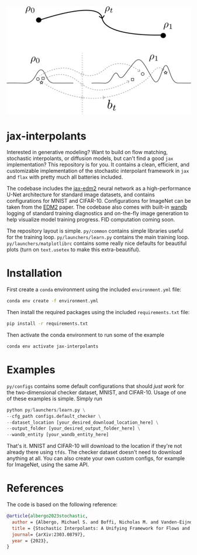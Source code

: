 ![transport_path](imgs/transport_path.png)

# jax-interpolants

Interested in generative modeling? Want to build on flow matching, stochastic interpolants, or diffusion models, but can't find a good ``jax`` implementation? This repository is for you. It contains a clean, efficient, and customizable implementation of the stochastic interpolant framework in ``jax`` and ``flax`` with pretty much all batteries included.

The codebase includes the [jax-edm2](https://github.com/nmboffi/jax-edm2) neural network as a high-performance U-Net architecture for standard image datasets, and contains configurations for MNIST and CIFAR-10. Configurations for ImageNet can be taken from the [EDM2](https://arxiv.org/pdf/2312.02696) paper. The codebase also comes with built-in [wandb](https://wandb.ai) logging of standard training diagnostics and on-the-fly image generation to help visualize model training progress. FID computation coming soon.

The repository layout is simple. ``py/common`` contains simple libraries useful for the training loop. ``py/launchers/learn.py`` contains the main training loop. ``py/launchers/matplotlibrc`` contains some really nice defaults for beautiful plots (turn on ``text.usetex`` to make this extra-beautiful). 

# Installation

First create a ``conda`` environment using the included ``environment.yml`` file:

``` sh
conda env create -f environment.yml
```

Then install the required packages using the included ``requirements.txt`` file:

```sh
pip install -r requirements.txt
```

Then activate the conda environment to run some of the example

```sh
conda env activate jax-interpolants
```

# Examples

``py/configs`` contains some default configurations that should *just work* for the two-dimensional checker dataset, MNIST, and CIFAR-10. Usage of one of these examples is simple. Simply run

``` python
python py/launchers/learn.py \
--cfg_path configs.default_checker \
--dataset_location [your_desired_download_location_here] \
--output_folder [your_desired_output_folder_here] \
--wandb_entity [your_wandb_entity_here]
```

That's it. MNIST and CIFAR-10 will download to the location if they're not already there using ``tfds``. The checker dataset doesn't need to download anything at all. You can also create your own custom configs, for example for ImageNet, using the same API.

# References
The code is based on the following reference:

``` bibtex
@article{albergo2023stochastic,
  author = {Albergo, Michael S. and Boffi, Nicholas M. and Vanden-Eijnden, Eric},
  title = {Stochastic Interpolants: A Unifying Framework for Flows and Diffusions},
  journal= {arXiv:2303.08797},
  year = {2023},
}
```
